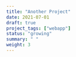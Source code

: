```yaml
---
title: "Another Project"
date: 2021-07-01
draft: true
project_tags: ["webapp"]
status: "growing"
summary: " "
weight: 3
---
```

